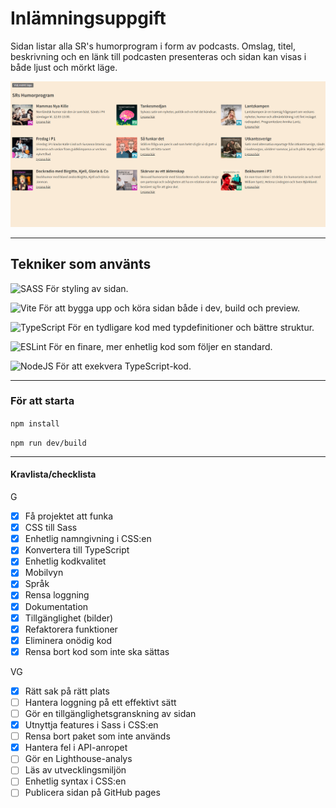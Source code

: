 # Inlämningsuppgift

Sidan listar alla SR's humorprogram i form av podcasts. Omslag, titel, beskrivning och en länk till podcasten presenteras och sidan kan visas i både ljust och mörkt läge.

![Bild av projektet](assets\sr-humorprogram.png)

---

## Tekniker som använts

![SASS](https://img.shields.io/badge/SASS-hotpink.svg?style=for-the-badge&logo=SASS&logoColor=white) För styling av sidan.

![Vite](https://img.shields.io/badge/vite-%23646CFF.svg?style=for-the-badge&logo=vite&logoColor=white) För att bygga upp och köra sidan både i dev, build och preview.

![TypeScript](https://img.shields.io/badge/typescript-&23007ACC.svg?style=for-the-badge&logo=typescript&logoColor=white) För en tydligare kod med typdefinitioner och bättre struktur.

![ESLint](https://img.shields.io/badge/ESLint-4B3263?style=for-the-badge&logo=eslint&logoColor=white) För en finare, mer enhetlig kod som följer en standard.

![NodeJS](https://img.shields.io/badge/node.js-6DA55F?style=for-the-badge&logo=eslint&logoColor=white) För att exekvera TypeScript-kod.

---

### För att starta

`npm install`

`npm run dev/build`

---

#### Kravlista/checklista

G

- [x] Få projektet att funka
- [x] CSS till Sass
- [x] Enhetlig namngivning i CSS:en
- [x] Konvertera till TypeScript
- [x] Enhetlig kodkvalitet
- [x] Mobilvyn
- [x] Språk
- [x] Rensa loggning
- [x] Dokumentation
- [x] Tillgänglighet (bilder)
- [x] Refaktorera funktioner
- [x] Eliminera onödig kod
- [x] Rensa bort kod som inte ska sättas

VG

- [x] Rätt sak på rätt plats
- [ ] Hantera loggning på ett effektivt sätt
- [ ] Gör en tillgänglighetsgranskning av sidan
- [x] Utnyttja features i Sass i CSS:en
- [ ] Rensa bort paket som inte används
- [x] Hantera fel i API-anropet
- [ ] Gör en Lighthouse-analys
- [ ] Läs av utvecklingsmiljön
- [ ] Enhetlig syntax i CSS:en
- [ ] Publicera sidan på GitHub pages
